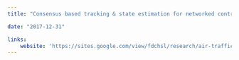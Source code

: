 ```yaml
---
title: "Consensus based tracking & state estimation for networked control systems"

date: "2017-12-31"

links:
    website: 'https://sites.google.com/view/fdchsl/research/air-traffic-control/done-distributed-state-estimation-for-a-network-of-agents'
---
```



